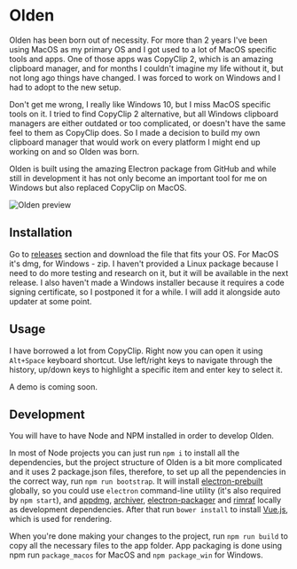 # Olden

Olden has been born out of necessity. For more than 2 years I've been using MacOS as my primary
OS and I got used to a lot of MacOS specific tools and apps. One of those apps was CopyClip 2, which
is an amazing clipboard manager, and for months I couldn't imagine my life without it, but not long ago
things have changed. I was forced to work on Windows and I had to adopt to the new setup.

Don't get me wrong, I really like Windows 10, but I miss MacOS specific tools on it. I tried to
find CopyClip 2 alternative, but all Windows clipboard managers are either outdated or too
complicated, or doesn't have the same feel to them as CopyClip does. So I made a decision to build
my own clipboard manager that would work on every platform I might end up working on and so Olden was born.

Olden is built using the amazing Electron package from GitHub and while still in development it has
not only become an important tool for me on Windows but also replaced CopyClip on MacOS.

![Olden preview](https://raw.githubusercontent.com/aigarsdz/olden/master/assets/screenshots/Screen%20Shot%202016-09-09%20at%202.25.07%20AM.png)

## Installation

Go to [releases](https://github.com/aigarsdz/olden/releases) section and download the file that fits
your OS. For MacOS it's dmg, for Windows - zip. I haven't provided a Linux package because I need to do more
testing and research on it, but it will be available in the next release. I also haven't made a Windows
installer because it requires a code signing certificate, so I postponed it for a while. I will add
it alongside auto updater at some point.

## Usage

I have borrowed a lot from CopyClip. Right now you can open it using `Alt+Space` keyboard shortcut.
Use left/right keys to navigate through the history, up/down keys to highlight a specific item and
enter key to select it.

A demo is coming soon.   

## Development

You will have to have Node and NPM installed in order to develop Olden.

In most of Node projects you can just run `npm i` to install all the dependencies, but the
project structure of Olden is a bit more complicated and it uses 2 package.json files, therefore,
to set up all the pependencies in the correct way, run `npm run bootstrap`. It will install
[electron-prebuilt](https://github.com/electron-userland/electron-prebuilt "electron-userland/electron-prebuilt: Install precompiled versions of Electron using npm") globally, so you could use `electron` command-line utility (it's also required by
`npm start`), and [appdmg](https://github.com/LinusU/node-appdmg "LinusU/node-appdmg: Generate your app dmgs"),
[archiver](https://github.com/archiverjs/node-archiver "archiverjs/node-archiver: a streaming interface for archive generation"), [electron-packager](https://github.com/electron-userland/electron-packager "electron-userland/electron-packager: Package and distribute your Electron app with OS-specific bundles (.app, .exe etc) via JS or CLI") and
[rimraf](https://github.com/isaacs/rimraf "isaacs/rimraf: A `rm -rf` util for nodejs") locally as development
dependencies. After that run `bower install` to install [Vue.js](https://vuejs.org "vue.js"), which is used for rendering.

When you're done making your changes to the project, run `npm run build` to copy all the necessary
files to the app folder. App packaging is done using npm run `package_macos` for MacOS and
`npm package_win` for Windows.
